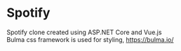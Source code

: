 # Spotify
 Spotify clone created using ASP.NET Core and Vue.js<br/>
 Bulma css framework is used for styling, https://bulma.io/
